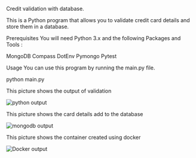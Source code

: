 
Credit validation with database.

This is a Python program that allows you to validate credit card details and store them in a database.

Prerequisites
You will need Python 3.x and the following Packages and Tools :


MongoDB Compass
DotEnv
Pymongo
Pytest

Usage
You can use this program by running the main.py file.

python main.py


This picture shows the output of validation

![python output](https://user-images.githubusercontent.com/90182329/232245996-13195334-bb35-45cb-bdd9-c42dd6e2fdf5.png)

This picture shows the card details add to the database

![mongodb output](https://user-images.githubusercontent.com/90182329/232246008-ce84c968-b0f5-4a36-a1d6-e7f939f3da41.png)

This picture shows the container created using docker 

![Docker output](https://user-images.githubusercontent.com/90182329/232284016-e48d9041-9c73-4b48-82dd-dafe8a6bb8f6.png)
